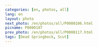 ```yaml
---
categories: [en, photos, all]
lang: en
layout: photo
next_photo: /en/photos/all/P0000106.html
picname: P0000107
prev_photo: /en/photos/all/P0000117.html
tags: [Dead Springbock, Scut]
---
```

